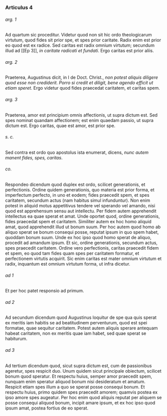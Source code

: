 ### Articulus 4

###### arg. 1
Ad quartum sic proceditur. Videtur quod non sit hic ordo theologicarum virtutum, quod fides sit prior spe, et spes prior caritate. Radix enim est prior eo quod est ex radice. Sed caritas est radix omnium virtutum; secundum illud ad [[Ep 3]], *in caritate radicati et fundati*. Ergo caritas est prior aliis.

###### arg. 2
Praeterea, Augustinus dicit, in I de Doct. Christ., *non potest aliquis diligere quod esse non crediderit. Porro si credit et diligit, bene agendo efficit ut etiam speret*. Ergo videtur quod fides praecedat caritatem, et caritas spem.

###### arg. 3
Praeterea, amor est principium omnis affectionis, ut supra dictum est. Sed spes nominat quandam affectionem; est enim quaedam passio, ut supra dictum est. Ergo caritas, quae est amor, est prior spe.

###### s. c.
Sed contra est ordo quo apostolus ista enumerat, dicens, *nunc autem manent fides, spes, caritas*.

###### co.
Respondeo dicendum quod duplex est ordo, scilicet generationis, et perfectionis. Ordine quidem generationis, quo materia est prior forma, et imperfectum perfecto, in uno et eodem; fides praecedit spem, et spes caritatem, secundum actus (nam habitus simul infunduntur). Non enim potest in aliquid motus appetitivus tendere vel sperando vel amando, nisi quod est apprehensum sensu aut intellectu. Per fidem autem apprehendit intellectus ea quae sperat et amat. Unde oportet quod, ordine generationis, fides praecedat spem et caritatem. Similiter autem ex hoc homo aliquid amat, quod apprehendit illud ut bonum suum. Per hoc autem quod homo ab aliquo sperat se bonum consequi posse, reputat ipsum in quo spem habet, quoddam bonum suum. Unde ex hoc ipso quod homo sperat de aliquo, procedit ad amandum ipsum. Et sic, ordine generationis, secundum actus, spes praecedit caritatem. Ordine vero perfectionis, caritas praecedit fidem et spem, eo quod tam fides quam spes per caritatem formatur, et perfectionem virtutis acquirit. Sic enim caritas est mater omnium virtutum et radix, inquantum est omnium virtutum forma, ut infra dicetur.

###### ad 1
Et per hoc patet responsio ad primum.

###### ad 2
Ad secundum dicendum quod Augustinus loquitur de spe qua quis sperat ex meritis iam habitis se ad beatitudinem perventurum, quod est spei formatae, quae sequitur caritatem. Potest autem aliquis sperare antequam habeat caritatem, non ex meritis quae iam habet, sed quae sperat se habiturum.

###### ad 3
Ad tertium dicendum quod, sicut supra dictum est, cum de passionibus ageretur, spes respicit duo. Unum quidem sicut principale obiectum, scilicet bonum quod speratur. Et respectu huius, semper amor praecedit spem, nunquam enim speratur aliquod bonum nisi desideratum et amatum. Respicit etiam spes illum a quo se sperat posse consequi bonum. Et respectu huius, primo quidem spes praecedit amorem; quamvis postea ex ipso amore spes augeatur. Per hoc enim quod aliquis reputat per aliquem se posse consequi aliquod bonum, incipit amare ipsum, et ex hoc ipso quod ipsum amat, postea fortius de eo sperat.

